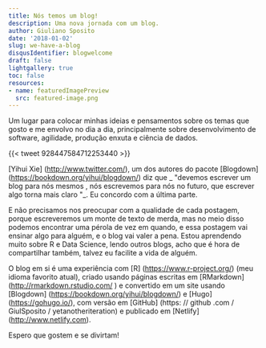 ```yaml
---
title: Nós temos um blog!
description: Uma nova jornada com um blog.
author: Giuliano Sposito
date: '2018-01-02'
slug: we-have-a-blog
disqusIdentifier: blogwelcome
draft: false
lightgallery: true
toc: false
resources:
- name: featuredImagePreview
  src: featured-image.png
---
```


Um lugar para colocar minhas ideias e pensamentos sobre os temas que gosto e me envolvo no dia a dia, principalmente sobre desenvolvimento de software, agilidade, produção enxuta e ciência de dados.

<!--more-->

{{< tweet 928447584712253440 >}}

[Yihui Xie] (http://www.twitter.com/), um dos autores do pacote [Blogdown] (https://bookdown.org/yihui/blogdown/) diz que _ "devemos escrever um blog para nós mesmos , nós escrevemos para nós no futuro, que escrever algo torna mais claro "_. Eu concordo com a última parte.

E não precisamos nos preocupar com a qualidade de cada postagem, porque escreveremos um monte de texto de merda, mas no meio disso podemos encontrar uma pérola de vez em quando, e essa postagem vai ensinar algo para alguém, e o blog vai valer a pena. Estou aprendendo muito sobre R e Data Science, lendo outros blogs, acho que é hora de compartilhar também, talvez eu facilite a vida de alguém.

O blog em si é uma experiência com [R] (https://www.r-project.org/) (meu idioma favorito atual), criado usando páginas escritas em [RMarkdown] (http://rmarkdown.rstudio.com/ ) e convertido em um site usando [Blogdown] (https://bookdown.org/yihui/blogdown/) e [Hugo] (https://gohugo.io/), com versão em [GitHub] (https: // github .com / GiulSposito / yetanotheriteration) e publicado em [Netlify] (http://www.netlify.com).

Espero que gostem e se divirtam!

